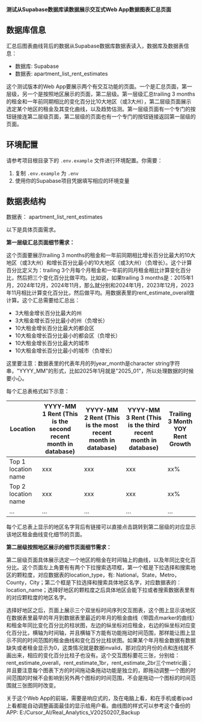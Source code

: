 **测试从Supabase数据库读数据展示交互式Web App数据图表汇总页面**

## 数据库信息
汇总后图表曲线背后的数据从Supabase数据库数据表读入，数据库及数据表信息：

* 数据库: Supabase
* 数据表: apartment_list_rent_estimates

这个测试版本的Web App要展示两个有交互功能的页面。一个是汇总页面，第一层级，另一个是按照地区展示的页面，第二层级。第一层级汇总trailing 3 months的租金和一年前同期相比的变化百分比10大地区（或3大州），第二层级页面展示选定某个地区的租金及其变化曲线，以及趋势估测。第一层级页面有一个专门的按钮链接连第二层级页面，第二层级的页面也有一个专门的按钮链接返回第一层级的页面。

## 环境配置
请参考项目根目录下的 `.env.example` 文件进行环境配置。你需要：
1. 复制 `.env.example` 为 `.env`
2. 使用你的Supabase项目凭据填写相应的环境变量

## 数据表结构
数据表： apartment_list_rent_estimates

以下是具体页面需求。

**第一层级汇总页面细节需求：**

这个页面要展示trailing 3 months的租金和一年前同期相比增长百分比最大的10大地区（或3大州）和增长百分比最小的10大地区（或3大州）（负增长）。这个计算百分比定义为：trailing 3个月每个月租金和一年前的同月租金相比计算变化百分比，然后把三个变化百分比做平均。比如说，如果trailing 3 months是：2015年1月，2024年12月，2024年11月，那么就分别和2024年1月，2023年12月，2023年11月相比计算变化百分比，然后做平均。用数据表里的rent_estimate_overall做计算。这个汇总需要给汇总出：

* 3大租金增长百分比最大的州
* 3大租金增长百分比最小的州（负增长）
* 10大租金增长百分比最大的都会区
* 10大租金增长百分比最小的都会区（负增长）
* 10大租金增长百分比最大的城市
* 10大租金增长百分比最小的城市（负增长）

这里要注意：数据表里的代表年月的列year_month是character string字符串，"YYYY_MM"的形式，比如2025年1月就是"2025_01"，所以处理数据的时候要小心。

每个汇总表格式如下示意：

| Location | YYYY-MM 1 Rent (This is the second recent month in database) | YYYY-MM 2 Rent (This is the most recent month in database) | YYYY-MM 3 Rent (This is the third recent month in database) | Trailing 3 Month YOY Rent Growth |
| --- | --- | --- | --- | --- |
| Top 1 location name | xxx | xxx | xxx | xx% |
| Top 2 location name | xxx | xxx | xxx | xx% |
| … | … | … | … | … |

每个汇总表上显示的地区名字背后有链接可以直接点击跳转到第二层级的对应显示该地区租金曲线变化细节的页面。

**第二层级按照地区展示的细节页面细节需求：**

第二层级页面具体展示选定一个地区的租金在时间轴上的曲线，以及年同比变化百分比。这个页面左上角要有有两个下拉搜索选项框，第一个框是下拉选择和搜索地区的颗粒度，对应数据表的location_type，有: National，State，Metro，County，City；第二个框是下拉选择和搜索具体地区名字，对应数据表的：location_name；选择好地区的颗粒度之后具体地区会能下拉或者搜索数据表里有的对应颗粒度的地区名字。

选择好地区之后，页面上展示三个双坐标时间序列交互图表，这个图上显示该地区在数据表里最早的年月到数据表里最近的年月的租金曲线（带圆点marker的曲线）和租金年同比变化百分比的柱状图，左边的纵坐标对应租金，右边的纵坐标对应变化百分比，横轴为时间轴，并且横轴下方能有功能拖动时间范围，那样能让图上显示不同的时间范围的租金曲线和变化百分比柱状图。如果某个年月租金数据有数据缺失或者租金显示为0，这类情况就是数据invalid，那对应的月份的点和连线就不画出来，相应的变化百分比柱子也没有。这个交互图标要花三张，分别给：rent_estimate_overall，rent_estimate_1br，rent_estimate_2br三个metric画；并且要注意每个图表下方的时间拖动条拖动功能是独立的，即拖动调整一个图的时间范围的时候不会影响到另外两个图标的时间范围，不会是拖动一个图标的时间范围就三张图同时改变。

关于这个Web App的前端，需要是响应式的，及在电脑上看，和在手机或者ipad上看都能自动调整画面最佳的显示给用户看。曲线图的样式可以参考这个备份的APP: E:/Cursor_AI/Real_Analytics_V20250207_Backup